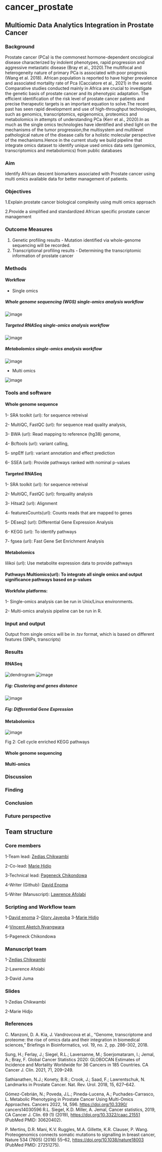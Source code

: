 # cancer_prostate

## Multiomic Data Analytics Integration in Prostate Cancer

### Background  
Prostate cancer (PCa) is the commonest hormone-dependent oncological disease characterized by indolent phenotypes, rapid progression and aggressive metastatic disease (Bray et al., 2020).The multifocal and heterogeneity nature of primary PCa is associated with poor prognosis (Wang et al. 2018). African population is reported to have higher prevalence and associated mortality rate of Pca (Cacciatore et al., 2021) in the world. Comparative studies conducted mainly in Africa are crucial to investigate the genetic basis of prostate cancer and its phenotypic adaptation. The efficient identification of the risk level of prostate cancer patients and precise therapeutic targets is an important equation to solve.The recent past has seen rapid development and use of high-throughput technologies, such as genomics, transcriptomics, epigenomics, proteomics and metabolomics in attempts of understanding PCa (Kerr et al., 2020).In as much as the single omics technologies have identified and shed light on the mechanisms of the tumor progression,the multisystem and multilevel pathological nature of the disease calls for a holistic molecular perspective of the mechanisms.Hence in the current study we build pipeline that integrate omics dataset  to identify unique   used omics data sets (genomics, transcriptomics and metabolomics) from public databases 

### Aim
Identify African descent biomarkers associated with Prostate cancer using multi omics available data for better management of patients. 

### Objectives

1.Explain prostate cancer biological complexity using multi omics approach

2.Provide a simplified and standardized African specific prostate cancer management 

### Outcome Measures  

1.	Genetic profiling results - Mutation identified via whole-genome sequencing will be recorded.
2.	Transcriptional profiling results - Determining the transcriptomic information of prostate cancer

### Methods

#### Workflow

- Single omics 
##### Whole genome sequencing (WGS) single-omics analysis workflow

![image](https://user-images.githubusercontent.com/93914264/162796397-7b28270c-7154-465c-9799-18ae1799267a.png)

##### Targeted RNASeq single-omics analysis workflow
![image](https://user-images.githubusercontent.com/93914264/162796790-40d9c635-69f7-498f-a10f-934dc972b11f.png)

##### Metabolomics single-omics analysis workflow

![image](https://user-images.githubusercontent.com/93914264/162797135-2d89e830-e92e-437a-9265-43cc36e995df.png)


- Multi omics 

![image](https://user-images.githubusercontent.com/93914264/162797618-2283e6ac-b539-4344-984b-033ab326becc.png)

### Tools and software

#### Whole genome sequence

1- SRA toolkit (url): for sequence retreival

2- MultiQC, FastQC (url): for sequence read quality analysis, 

3- BWA (url): Read mapping to reference (hg38) genome, 

4- Bcftools (url): variant calling, 

5- snpEff (url): variant annotation and effect prediction 

6- SSEA (url): Provide pathways ranked with nominal p-values

#### Targeted RNASeq

1- SRA toolkit (url): for sequence retreival

2- MultiQC, FastQC (url): forquality analysis 

3- Hitsat2 (url): Alignment

4- featuresCounts(url): Counts reads that are mapped to genes

5- DEseq2 (url): Differential Gene Expression Analysis

6- KEGG (url): To identify pathways

7- fgsea (url): Fast Gene Set Enrichment Analysis

#### Metabolomics
lilikoi (url): Use metabolite expression data to provide pathways

#### Pathways Multiomics(url): To integrate all single omics and output significance pathways based on p-values
 
#### Workfolw platforms:

1- Single-omics analysis can be run in Unix/Linux environments.  

2- Multi-omics analysis pipeline can be run in R. 

### Input and output

Output from single omics will be in .tsv format, which is based on different features (SNPs, transcripts)

### Results 

#### RNASeq 

![dendrogram](https://user-images.githubusercontent.com/102041566/163596258-4c0545b6-307b-4d36-a7bb-ca274c8577ab.png) ![image](https://user-images.githubusercontent.com/102041566/163596604-6860370c-8bd7-4b24-9a08-e3d69bd7f407.png)


##### Fig: Clustering and genes distance

![image](https://user-images.githubusercontent.com/102041566/163596514-976557a8-3203-4ab5-9910-228a264e9248.png)

##### Fig: Differential Gene Expression 


#### Metabolomics
![image](https://user-images.githubusercontent.com/93914264/162799004-24156fa8-eaa3-4c30-9687-a6910f735129.png)

Fig 2: Cell cycle enriched KEGG pathways 
#### Whole genome sequencing 

#### Multi-omics

### Discussion 

### Finding 

### Conclusion

### Future perspective 
 
## Team structure

### Core members

1-Team lead: [Zedias Chikwambi](https://github.com/zchikambi)

2-Co-lead: [Marie Hidjo](https://github.com/mariehidjo/cancer_prostate)

3-Technical lead: [Pageneck Chikondowa](github.com/pageneck)

4-Writer (Github): [David Enoma](https://github.com/davidenoma)

5-Writer (Manuscript): [Lawrence Afolabi](https://github.com/itslawrenceb)

### Scripting and Workflow team 

1-[David enoma](https://github.com/davidenoma)
2-[Glory Jayeoba](https://github.com/gloryj)
3-[Marie Hidjo](https://github.com/mariehidjo/cancer_prostate)

4-[Vincent Aketch Nyangwara](https://github.com/vinaketch)

5-Pageneck Chikondowa

### Manuscript team 

1-[Zedias Chikwambi](https://github.com/zchikambi/) 

2-Lawrence Afolabi

3-David Juma

### Slides 

1-Zedias Chikwambi

2-Marie Hidjo



### References 

C. Manzoni, D. A. Kia, J. Vandrovcova et al., “Genome, transcriptome and proteome: the rise of omics data and their integration in biomedical sciences,” Briefings in Bioinformatics, vol. 19, no. 2, pp. 286–302, 2018. 

Sung, H.; Ferlay, J.; Siegel, R.L.; Laversanne, M.; Soerjomataram, I.; Jemal, A.; Bray, F. Global Cancer Statistics 2020: GLOBOCAN Estimates of Incidence and Mortality Worldwide for 36 Cancers in 185 Countries. CA Cancer J. Clin. 2021, 71, 209–249. 

Sathianathen, N.J.; Konety, B.R.; Crook, J.; Saad, F.; Lawrentschuk, N. Landmarks in Prostate Cancer. Nat. Rev. Urol. 2018, 15, 627–642. 

Gómez-Cebrián, N.; Poveda, J.L.; Pineda-Lucena, A.; Puchades-Carrasco, L. Metabolic Phenotyping in Prostate Cancer Using Multi-Omics Approaches. Cancers 2022, 14, 596. https://doi.org/10.3390/ cancers14030596
R.L. Siegel, K.D. Miller, A. Jemal, Cancer statistics, 2019, CA Cancer J. Clin. 69 (1)
(2019), https://doi.org/10.3322/caac.21551 (PubMed PMID: 30620402). 

P. Mertins, D.R. Mani, K.V. Ruggles, M.A. Gillette, K.R. Clauser, P. Wang. Proteogenomics connects somatic mutations to signalling in breast cancer, Nature 534 (7605) (2016) 55–62, https://doi.org/10.1038/nature18003 (PubMed PMID: 27251275).




